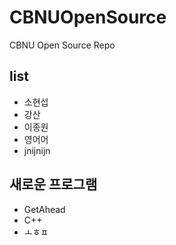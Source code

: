 # CBNUOpenSource
CBNU Open Source Repo

## list
* 소현섭
* 강산
* 이종원
* 영어어
* jnijnijn

## 새로운 프로그램
* GetAhead
* C++
* ㅗㅎㅍ